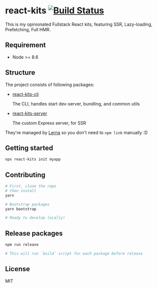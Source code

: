 # react-kits [![Build Status](https://travis-ci.com/antonybudianto/react-kits.svg?branch=master)](https://travis-ci.com/antonybudianto/react-kits)

This is my opinionated Fullstack React kits, featuring SSR, Lazy-loading, Prefetching, Full HMR.

## Requirement
- Node >= 8.6

## Structure

The project consists of following packages:
- [react-kits-cli](https://github.com/antonybudianto/react-kits/tree/master/packages/react-kits-cli)

  The CLI, handles start dev-server, bundling, and common utils
- [react-kits-server](https://github.com/antonybudianto/react-kits/tree/master/packages/react-kits-server)

  The custom Express server, for SSR

They're managed by [Lerna](https://github.com/lerna/lerna) so you don't need to `npm link` manually :D

## Getting started
```sh
npx react-kits init myapp
```

## Contributing
```sh
# First, clone the repo
# then install
yarn

# Bootstrap packages
yarn bootstrap

# Ready to develop locally!
```

## Release packages

```sh
npm run release

# This will run `build` script for each package before release
```

## License
MIT
